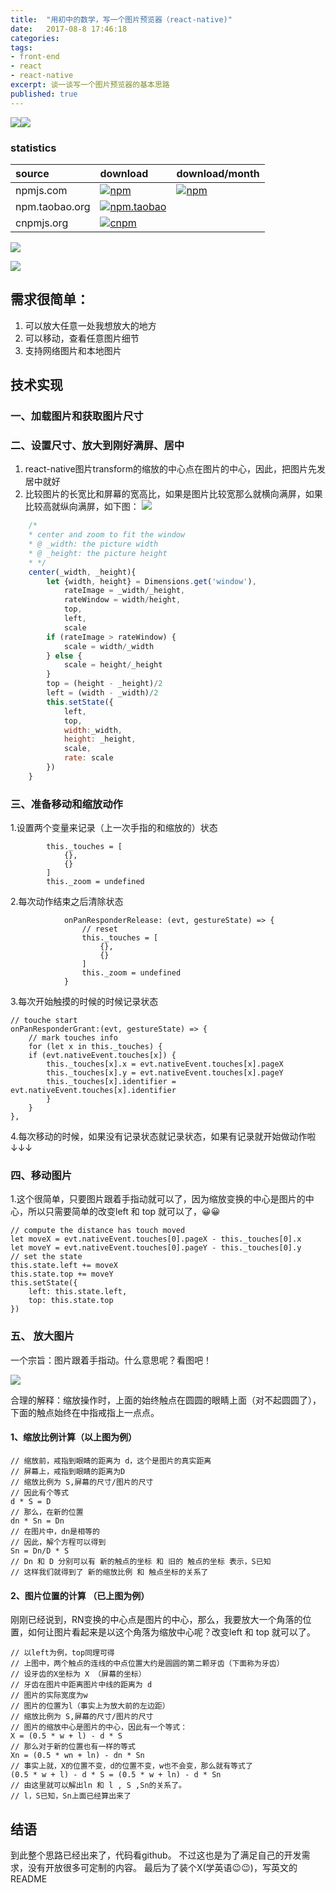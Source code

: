 ```yaml
---
title:  "用初中的数学，写一个图片预览器（react-native)"
date:   2017-08-8 17:46:18
categories:
tags:
- front-end
- react
- react-native
excerpt: 谈一谈写一个图片预览器的基本思路
published: true
---
```

[![](https://img.shields.io/badge/Github-parsing-green.svg)](https://github.com/vincentmrlau/react-native-single-image-zoom-viewer)[![](https://img.shields.io/badge/demo-parsing-orange.svg)](https://github.com/vincentmrlau/react-native-single-image-zoom-viewer-demo)

### statistics

|source|download|download/month|
|:---|:---|:---|
|npmjs.com|[![npm](https://img.shields.io/npm/dt/react-native-single-image-zoom-viewer.svg)](https://www.npmjs.com/package/react-native-single-image-zoom-viewer)|[![npm](https://img.shields.io/npm/dm/react-native-single-image-zoom-viewer.svg)](https://www.npmjs.com/package/react-native-single-image-zoom-viewer)
|npm.taobao.org|[![npm.taobao](https://npm.taobao.org/badge/d/react-native-single-image-zoom-viewer.svg)](https://cnpmjs.org/package/react-native-single-image-zoom-viewer)||
|cnpmjs.org|[![cnpm](https://cnpmjs.org/badge/d/react-native-single-image-zoom-viewer.svg)](https://cnpmjs.org/package/react-native-single-image-zoom-viewer)||


![](https://raw.githubusercontent.com/vincentmrlau/remote-image-store/master/zoomer-move.gif)

![](https://raw.githubusercontent.com/vincentmrlau/remote-image-store/master/zoomer-zoom.gif)


## 需求很简单：

1. 可以放大任意一处我想放大的地方
2. 可以移动，查看任意图片细节
3. 支持网络图片和本地图片

## 技术实现
### 一、加载图片和获取图片尺寸
### 二、设置尺寸、放大到刚好满屏、居中
1. react-native图片transform的缩放的中心点在图片的中心，因此，把图片先发居中就好
2. 比较图片的长宽比和屏幕的宽高比，如果是图片比较宽那么就横向满屏，如果比较高就纵向满屏，如下图：
![](https://github.com/vincentmrlau/remote-image-store/blob/master/WX20170811-111905@2x.png?raw=true)

```javascript
	/*
	* center and zoom to fit the window
	* @ _width: the picture width
	* @ _height: the picture height
	* */
	center(_width, _height){
		let {width, height} = Dimensions.get('window'),
			rateImage = _width/_height,
			rateWindow = width/height,
			top,
			left,
			scale
		if (rateImage > rateWindow) {
			scale = width/_width
		} else {
			scale = height/_height
		}
		top = (height - _height)/2
		left = (width - _width)/2
		this.setState({
			left,
			top,
			width:_width,
			height: _height,
			scale,
			rate: scale
		})
	}
```
### 三、准备移动和缩放动作
1.设置两个变量来记录（上一次手指的和缩放的）状态

```javaScipt
		this._touches = [
			{},
			{}
		]
		this._zoom = undefined
```

2.每次动作结束之后清除状态

```javaScipt
			onPanResponderRelease: (evt, gestureState) => {
				// reset
				this._touches = [
					{},
					{}
				]
				this._zoom = undefined
			}
```

3.每次开始触摸的时候的时候记录状态

```javaScipt
// touche start
onPanResponderGrant:(evt, gestureState) => {
	// mark touches info
	for (let x in this._touches) {
	if (evt.nativeEvent.touches[x]) {
		this._touches[x].x = evt.nativeEvent.touches[x].pageX
		this._touches[x].y = evt.nativeEvent.touches[x].pageY
		this._touches[x].identifier = evt.nativeEvent.touches[x].identifier
		}
	}
},
```

4.每次移动的时候，如果没有记录状态就记录状态，如果有记录就开始做动作啦↓↓↓
### 四、移动图片
1.这个很简单，只要图片跟着手指动就可以了，因为缩放变换的中心是图片的中心，所以只需要简单的改变left 和 top 就可以了，😀😀

```javaScipt
// compute the distance has touch moved
let moveX = evt.nativeEvent.touches[0].pageX - this._touches[0].x
let moveY = evt.nativeEvent.touches[0].pageY - this._touches[0].y
// set the state
this.state.left += moveX
this.state.top += moveY
this.setState({
    left: this.state.left,
    top: this.state.top
})
```

### 五、 放大图片
一个宗旨：图片跟着手指动。什么意思呢？看图吧！

![](https://github.com/vincentmrlau/remote-image-store/blob/master/ZOOM-BF-AF.png?raw=true)

合理的解释：缩放操作时，上面的始终触点在圆圆的眼睛上面（对不起圆圆了），下面的触点始终在中指戒指上一点点。
#### 1、缩放比例计算（以上图为例）
```javaScipt
// 缩放前，戒指到眼睛的距离为 d，这个是图片的真实距离
// 屏幕上，戒指到眼睛的距离为D
// 缩放比例为 S,屏幕的尺寸/图片的尺寸
// 因此有个等式
d * S = D
// 那么，在新的位置
dn * Sn = Dn
// 在图片中，dn是相等的
// 因此，解个方程可以得到
Sn = Dn/D * S
// Dn 和 D 分别可以有 新的触点的坐标 和 旧的 触点的坐标 表示，S已知
// 这样我们就得到了 新的缩放比例 和 触点坐标的关系了
```

#### 2、图片位置的计算 （已上图为例）
刚刚已经说到，RN变换的中心点是图片的中心，那么，我要放大一个角落的位置，如何让图片看起来是以这个角落为缩放中心呢？改变left 和 top 就可以了。

```javaScipt
// 以left为例，top同理可得
// 上图中，两个触点的连线的中点位置大约是圆圆的第二颗牙齿（下面称为牙齿）
// 设牙齿的X坐标为 X （屏幕的坐标）
// 牙齿在图片中距离图片中线的距离为 d
// 图片的实际宽度为w
// 图片的位置为l（事实上为放大前的左边距）
// 缩放比例为 S,屏幕的尺寸/图片的尺寸
// 图片的缩放中心是图片的中心，因此有一个等式：
X = (0.5 * w + l) - d * S
// 那么对于新的位置也有一样的等式
Xn = (0.5 * wn + ln) - dn * Sn
// 事实上就，X的位置不变，d的位置不变，w也不会变，那么就有等式了
(0.5 * w + l) - d * S = (0.5 * w + ln) - d * Sn
// 由这里就可以解出ln 和 l , S ,Sn的关系了。
// l，S已知，Sn上面已经算出来了
```

## 结语

到此整个思路已经出来了，代码看github。
不过这也是为了满足自己的开发需求，没有开放很多可定制的内容。
最后为了装个X(学英语😉😉)，写英文的README
